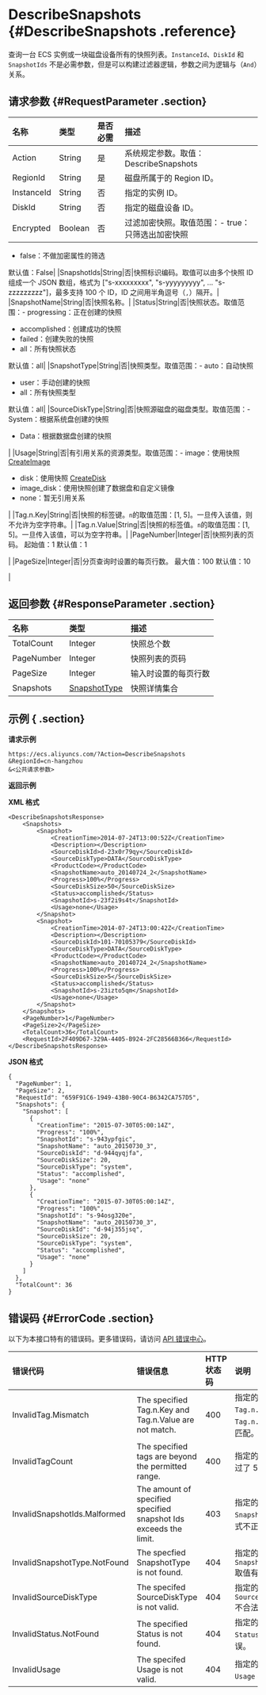 # DescribeSnapshots {#DescribeSnapshots .reference}

查询一台 ECS 实例或一块磁盘设备所有的快照列表。`InstanceId`、`DiskId` 和 `SnapshotIds` 不是必需参数，但是可以构建过滤器逻辑，参数之间为逻辑与（`And`）关系。

## 请求参数 {#RequestParameter .section}

|名称|类型|是否必需|描述|
|:-|:-|:---|:-|
|Action|String|是|系统规定参数。取值：DescribeSnapshots|
|RegionId|String|是|磁盘所属于的 Region ID。|
|InstanceId|String|否|指定的实例 ID。|
|DiskId|String|否|指定的磁盘设备 ID。|
|Encrypted|Boolean|否|过滤加密快照。取值范围：-   true：只筛选出加密快照
-   false：不做加密属性的筛选

默认值：False|
|SnapshotIds|String|否|快照标识编码。取值可以由多个快照 ID 组成一个 JSON 数组，格式为 \["s-xxxxxxxxx", "s-yyyyyyyyy", … "s-zzzzzzzzz"\]，最多支持 100 个 ID，ID 之间用半角逗号（`,`）隔开。|
|SnapshotName|String|否|快照名称。|
|Status|String|否|快照状态。取值范围：-   progressing：正在创建的快照
-   accomplished：创建成功的快照
-   failed：创建失败的快照
-   all：所有快照状态

默认值：all|
|SnapshotType|String|否|快照类型。取值范围：-   auto：自动快照
-   user：手动创建的快照
-   all：所有快照类型

默认值：all|
|SourceDiskType|String|否|快照源磁盘的磁盘类型。取值范围：-   System：根据系统盘创建的快照
-   Data：根据数据盘创建的快照

|
|Usage|String|否|有引用关系的资源类型。取值范围：-   image：使用快照 [CreateImage](intl.zh-CN/API参考/镜像/CreateImage.md#) 
-   disk：使用快照 [CreateDisk](intl.zh-CN/API参考/磁盘/CreateDisk.md#) 
-   image\_disk：使用快照创建了数据盘和自定义镜像
-   none：暂无引用关系

|
|Tag.n.Key|String|否|快照的标签键。`n`的取值范围：\[1, 5\]。一旦传入该值，则不允许为空字符串。|
|Tag.n.Value|String|否|快照的标签值。`n`的取值范围：\[1, 5\]。一旦传入该值，可以为空字符串。|
|PageNumber|Integer|否|快照列表的页码。 起始值：1 默认值：1

|
|PageSize|Integer|否|分页查询时设置的每页行数。 最大值：100 默认值：10

|

## 返回参数 {#ResponseParameter .section}

|名称|类型|描述|
|:-|:-|:-|
|TotalCount|Integer|快照总个数|
|PageNumber|Integer|快照列表的页码|
|PageSize|Integer|输入时设置的每页行数|
|Snapshots|[SnapshotType](intl.zh-CN/API参考/数据类型/SnapshotType.md#)|快照详情集合|

## 示例 { .section}

**请求示例** 

```
https://ecs.aliyuncs.com/?Action=DescribeSnapshots
&RegionId=cn-hangzhou
&<公共请求参数>
```

**返回示例** 

**XML 格式**

```
<DescribeSnapshotsResponse>
    <Snapshots>
        <Snapshot>
            <CreationTime>2014-07-24T13:00:52Z</CreationTime>
            <Description></Description>
            <SourceDiskId>d-23x0r79qy</SourceDiskId>
            <SourceDiskType>DATA</SourceDiskType>
            <ProductCode></ProductCode>
            <SnapshotName>auto_20140724_2</SnapshotName>
            <Progress>100%</Progress>
            <SourceDiskSize>50</SourceDiskSize>
            <Status>accomplished</Status>
            <SnapshotId>s-23f2i9s4t</SnapshotId>
            <Usage>none</Usage>
        </Snapshot>
        <Snapshot>
            <CreationTime>2014-07-24T13:00:42Z</CreationTime>
            <Description></Description>
            <SourceDiskId>101-70105379</SourceDiskId>
            <SourceDiskType>DATA</SourceDiskType>
            <ProductCode></ProductCode>
            <SnapshotName>auto_20140724_2</SnapshotName>
            <Progress>100%</Progress>
            <SourceDiskSize>5</SourceDiskSize>
            <Status>accomplished</Status>
            <SnapshotId>s-23izto5qm</SnapshotId>
            <Usage>none</Usage>
        </Snapshot>
    </Snapshots>
    <PageNumber>1</PageNumber>
    <PageSize>2</PageSize>
    <TotalCount>36</TotalCount>
    <RequestId>2F409D67-329A-4405-B924-2FC28566B366</RequestId>
</DescribeSnapshotsResponse>
```

 **JSON 格式** 

```
{
  "PageNumber": 1,
  "PageSize": 2,
  "RequestId": "659F91C6-1949-43B0-90C4-B6342CA757D5",
  "Snapshots": {
    "Snapshot": [
      {
        "CreationTime": "2015-07-30T05:00:14Z",
        "Progress": "100%",
        "SnapshotId": "s-943ypfgic",
        "SnapshotName": "auto_20150730_3",
        "SourceDiskId": "d-944qyqjfa",
        "SourceDiskSize": 20,
        "SourceDiskType": "system",
        "Status": "accomplished",
        "Usage": "none"
      },
      {
        "CreationTime": "2015-07-30T05:00:14Z",
        "Progress": "100%",
        "SnapshotId": "s-94osg320e",
        "SnapshotName": "auto_20150730_3",
        "SourceDiskId": "d-94j355jsq",
        "SourceDiskSize": 20,
        "SourceDiskType": "system",
        "Status": "accomplished",
        "Usage": "none"
      }
    ]
  },
  "TotalCount": 36
}
```

## 错误码 {#ErrorCode .section}

以下为本接口特有的错误码。更多错误码，请访问 [API 错误中心](https://error-center.alibabacloud.com/status/product/Ecs)。

|错误代码|错误信息|HTTP 状态码|说明|
|:---|:---|:-------|:-|
|InvalidTag.Mismatch|The specified Tag.n.Key and Tag.n.Value are not match.|400|指定的参数 `Tag.n.Key` 和 `Tag.n.Value` 不匹配。|
|InvalidTagCount|The specified tags are beyond the permitted range.|400|指定的标签数超过了 5 个。|
|InvalidSnapshotIds.Malformed|The amount of specified specified snapshot Ids exceeds the limit.|403|指定的参数 `SnapshotIds` 格式不正确。|
|InvalidSnapshotType.NotFound|The specfied SnapshotType is not found.|404|指定的参数 `SnapshotType` 取值有误。|
|InvalidSourceDiskType|The specifed SourceDiskType is not valid.|404|指定的参数 `SourceDiskType` 不合法。|
|InvalidStatus.NotFound|The specified Status is not found.|404|指定的参数 `Status` 取值有误。|
|InvalidUsage|The specifed Usage is not valid.|404|指定的参数 `Usage` 不合法。|

